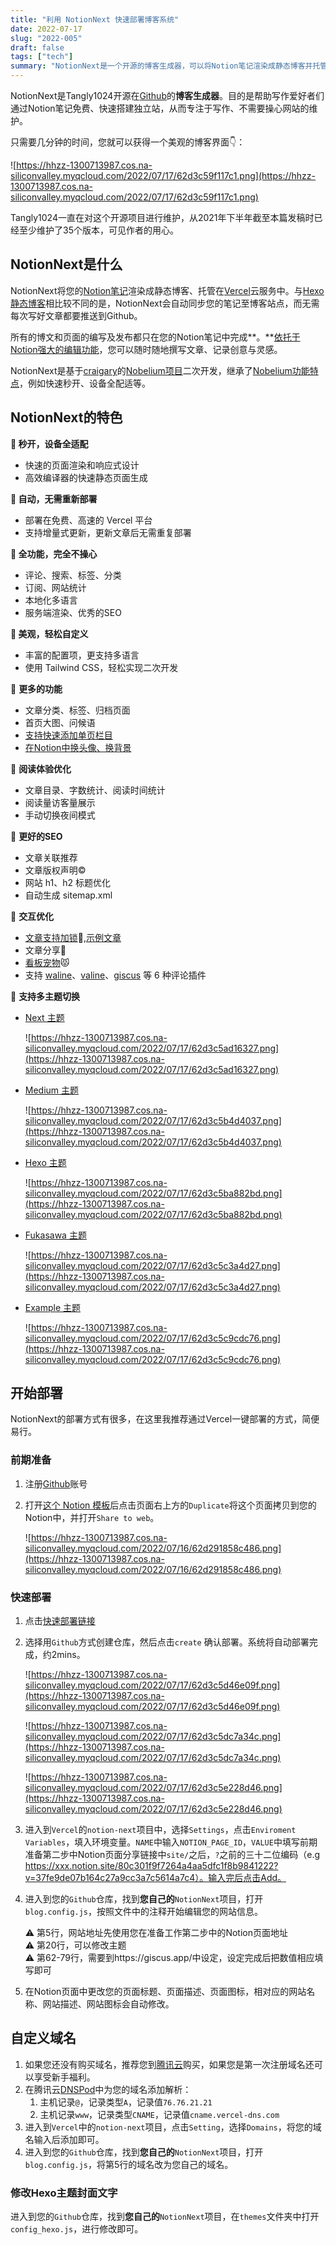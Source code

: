 ```yaml
---
title: "利用 NotionNext 快速部署博客系统"
date: 2022-07-17
slug: "2022-005"
draft: false
tags: ["tech"]
summary: "NotionNext是一个开源的博客生成器，可以将Notion笔记渲染成静态博客并托管在Vercel云服务中。它具有快速秒开、自动增量式更新、全功能、美观自定义、多主题切换等特点，同时支持自定义域名和Hexo主题封面文字修改。NotionNext的部署方式简便易行，只需要通过Vercel一键部署即可。"
---
```


NotionNext是Tangly1024开源在[Github](https://github.com/tangly1024/NotionNext)的**博客生成器**。目的是帮助写作爱好者们通过Notion笔记免费、快速搭建独立站，从而专注于写作、不需要操心网站的维护。

只需要几分钟的时间，您就可以获得一个美观的博客界面👇：

![https://hhzz-1300713987.cos.na-siliconvalley.myqcloud.com/2022/07/17/62d3c59f117c1.png](https://hhzz-1300713987.cos.na-siliconvalley.myqcloud.com/2022/07/17/62d3c59f117c1.png)

Tangly1024一直在对这个开源项目进行维护，从2021年下半年截至本篇发稿时已经至少维护了35个版本，可见作者的用心。

## NotionNext是什么

NotionNext将您的[Notion笔记](https://tangly1024.com/article/notion)渲染成静态博客、托管在[Vercel](https://tangly1024.com/article/vercel)云服务中。与[Hexo静态博客](https://tangly1024.com/article/vercel)相比较不同的是，NotionNext会自动同步您的笔记至博客站点，而无需每次写好文章都要推送到Github。

所有的博文和页面的编写及发布都只在您的Notion笔记中完成**。**[依托于Notion强大的编辑功能](https://tangly1024.com/article/notion)，您可以随时随地撰写文章、记录创意与灵感。

NotionNext是基于[craigary](https://github.com/craigary/nobelium)的[Nobelium项目](https://github.com/craigary/nobelium)二次开发，继承了[Nobelium功能特点](https://tangly1024.com/article/notion-nobelium-vercel)，例如快速秒开、设备全配适等。

## NotionNext的特色

**🚀 秒开，设备全适配**

- 快速的页面渲染和响应式设计
- 高效编译器的快速静态页面生成

**🤖 自动，无需重新部署**

- 部署在免费、高速的 Vercel 平台
- 支持增量式更新，更新文章后无需重复部署

**🚙 全功能，完全不操心**

- 评论、搜索、标签、分类
- 订阅、网站统计
- 本地化多语言
- 服务端渲染、优秀的SEO

**🎨 美观，轻松自定义**

- 丰富的配置项，更支持多语言
- 使用 Tailwind CSS，轻松实现二次开发

🙉 **更多的功能**

- 文章分类、标签、归档页面
- 首页大图、问候语
- [支持快速添加单页栏目](https://docs.tangly1024.com/zh/features/singlePage)
- [在Notion中换头像、换背景](https://nextjs-docs-notion-next-ep367chmr-tlyong1992.vercel.app/zh/features/personality)

👀 **阅读体验优化**

- 文章目录、字数统计、阅读时间统计
- 阅读量访客量展示
- 手动切换夜间模式

📶 **更好的SEO**

- 文章关联推荐
- 文章版权声明©️
- 网站 h1、h2 标题优化
- 自动生成 sitemap.xml

👭 **交互优化**

- [文章支持加锁](https://docs.tangly1024.com/zh/features/articleLock)🔏,[示例文章](https://preview.tangly1024.com/article/example-2)
- 文章分享💌
- [看板宠物](https://docs.tangly1024.com/zh/features/live2D)😾
- 支持 [waline](https://waline.js.org/guide/get-started.html)、[valine](https://valine.js.org/)、[giscus](https://giscus.app/zh-CN) 等 6 种评论插件

🎨 **支持多主题切换**

- [Next 主题](https://preview.tangly1024.com/?theme=next)
    
    ![https://hhzz-1300713987.cos.na-siliconvalley.myqcloud.com/2022/07/17/62d3c5ad16327.png](https://hhzz-1300713987.cos.na-siliconvalley.myqcloud.com/2022/07/17/62d3c5ad16327.png)
    
- [Medium 主题](https://preview.tangly1024.com/?theme=medium)
    
    ![https://hhzz-1300713987.cos.na-siliconvalley.myqcloud.com/2022/07/17/62d3c5b4d4037.png](https://hhzz-1300713987.cos.na-siliconvalley.myqcloud.com/2022/07/17/62d3c5b4d4037.png)
    
- [Hexo 主题](https://preview.tangly1024.com/?theme=hexo)
    
    ![https://hhzz-1300713987.cos.na-siliconvalley.myqcloud.com/2022/07/17/62d3c5ba882bd.png](https://hhzz-1300713987.cos.na-siliconvalley.myqcloud.com/2022/07/17/62d3c5ba882bd.png)
    
- [Fukasawa 主题](https://preview.tangly1024.com/?theme=fukasawa)
    
    ![https://hhzz-1300713987.cos.na-siliconvalley.myqcloud.com/2022/07/17/62d3c5c3a4d27.png](https://hhzz-1300713987.cos.na-siliconvalley.myqcloud.com/2022/07/17/62d3c5c3a4d27.png)
    
- [Example 主题](https://preview.tangly1024.com/?theme=example)
    
    ![https://hhzz-1300713987.cos.na-siliconvalley.myqcloud.com/2022/07/17/62d3c5c9cdc76.png](https://hhzz-1300713987.cos.na-siliconvalley.myqcloud.com/2022/07/17/62d3c5c9cdc76.png)
    

## 开始部署

NotionNext的部署方式有很多，在这里我推荐通过Vercel一键部署的方式，简便易行。

### 前期准备

1. 注册[Github](https://github.com/signup?ref_cta=Sign+up&ref_loc=header+logged+out&ref_page=%2F&source=header-home)账号
2. 打开[这个 Notion 模板](https://www.notion.so/02ab3b8678004aa69e9e415905ef32a5?pvs=21)后点击页面右上方的`Duplicate`将这个页面拷贝到您的Notion中，并打开`Share to web`。
    
    ![https://hhzz-1300713987.cos.na-siliconvalley.myqcloud.com/2022/07/16/62d291858c486.png](https://hhzz-1300713987.cos.na-siliconvalley.myqcloud.com/2022/07/16/62d291858c486.png)
    

### 快速部署

1. 点击[快速部署链接](https://vercel.com/new/clone?demo-description=Notion)
2. 选择用`Github`方式创建仓库，然后点击`create` 确认部署。系统将自动部署完成，约2mins。
    
    ![https://hhzz-1300713987.cos.na-siliconvalley.myqcloud.com/2022/07/17/62d3c5d46e09f.png](https://hhzz-1300713987.cos.na-siliconvalley.myqcloud.com/2022/07/17/62d3c5d46e09f.png)
    
    ![https://hhzz-1300713987.cos.na-siliconvalley.myqcloud.com/2022/07/17/62d3c5dc7a34c.png](https://hhzz-1300713987.cos.na-siliconvalley.myqcloud.com/2022/07/17/62d3c5dc7a34c.png)
    
    ![https://hhzz-1300713987.cos.na-siliconvalley.myqcloud.com/2022/07/17/62d3c5e228d46.png](https://hhzz-1300713987.cos.na-siliconvalley.myqcloud.com/2022/07/17/62d3c5e228d46.png)
    
3. 进入到`Vercel`的`notion-next`项目中，选择`Settings`，点击`Enviroment Variables`，填入环境变量。`NAME`中输入`NOTION_PAGE_ID`，`VALUE`中填写前期准备第二步中Notion页面分享链接中`site/`之后，`?`之前的三十二位编码（e.g https://xxx.notion.site/80c301f9f7264a4aa5dfc1f8b9841222?v=37fe9de07b164c27a9cc3a7c5614a7c4）。输入完后点击Add。
4. 进入到您的`Github`仓库，找到**您自己的**`NotionNext`项目，打开`blog.config.js`，按照文件中的注释开始编辑您的网站信息。
    
    <aside>
    ⚠️ 第5行，网站地址先使用您在准备工作第二步中的Notion页面地址
    
    </aside>
    
    <aside>
    ⚠️ 第20行，可以修改主题
    
    </aside>
    
    <aside>
    ⚠️ 第62-79行，需要到https://giscus.app/中设定，设定完成后把数值相应填写即可
    
    </aside>
    
5. 在Notion页面中更改您的页面标题、页面描述、页面图标，相对应的网站名称、网站描述、网站图标会自动修改。

## 自定义域名

1. 如果您还没有购买域名，推荐您到[腾讯云](https://cloud.tencent.com/act/cps/redirect?redirect=10010&cps_key=dd8807b176686762f8bfc44f59eba859)购买，如果您是第一次注册域名还可以享受新手福利。
2. 在腾讯云[DNSPod](https://console.dnspod.cn/)中为您的域名添加解析：
    1. 主机记录`@`，记录类型`A`，记录值`76.76.21.21`
    2. 主机记录`www`，记录类型`CNAME`，记录值`cname.vercel-dns.com`
3. 进入到`Vercel`中的`notion-next`项目，点击`Setting`，选择`Domains`，将您的域名输入后添加即可。
4. 进入到您的`Github`仓库，找到**您自己的**`NotionNext`项目，打开`blog.config.js`，将第5行的域名改为您自己的域名。

### 修改Hexo主题封面文字

进入到您的`Github`仓库，找到**您自己的**`NotionNext`项目，在`themes`文件夹中打开`config_hexo.js`，进行修改即可。